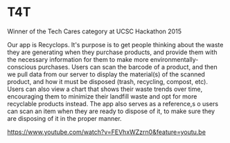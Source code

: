 # T4T

Winner of the Tech Cares category at UCSC Hackathon 2015

Our app is Recyclops. It's purpose is to get people thinking about the waste they are generating 
when they purchase products, and provide them with the necessary information for them to make more 
environmentally-conscious purchases. Users can scan the barcode of a product, and then we pull data 
from our server to display the material(s) of the scanned product, and how it must be disposed 
(trash, recycling, compost, etc). Users can also view a chart that shows their waste trends over 
time, encouraging them to minimize their landfill waste and opt for more recyclable products instead. 
The app also serves as a reference,s o users can scan an item when they are ready to dispose of it, 
to make sure they are disposing of it in the proper manner.

https://www.youtube.com/watch?v=FEVhxWZzrn0&feature=youtu.be
